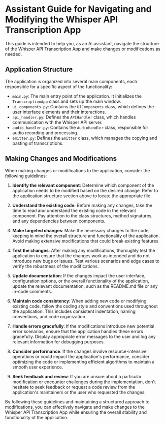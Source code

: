 # Assistant Guide for Navigating and Modifying the Whisper API Transcription App

This guide is intended to help you, as an AI assistant, navigate the structure of the Whisper API Transcription App and make changes or modifications as needed.

## Application Structure

The application is organized into several main components, each responsible for a specific aspect of the functionality:

- `main.py`: The main entry point of the application. It initializes the `TranscriptionApp` class and sets up the main window.
- `ui_components.py`: Contains the `UIComponents` class, which defines the user interface elements and their interactions.
- `api_handler.py`: Defines the `APIHandler` class, which handles communication with the Whisper API server.
- `audio_handler.py`: Contains the `AudioHandler` class, responsible for audio recording and processing.
- `emitter.py`: Defines the `Emitter` class, which manages the copying and pasting of transcriptions.

## Making Changes and Modifications

When making changes or modifications to the application, consider the following guidelines:

1. **Identify the relevant component**: Determine which component of the application needs to be modified based on the desired change. Refer to the application structure section above to locate the appropriate file.

2. **Understand the existing code**: Before making any changes, take the time to read and understand the existing code in the relevant component. Pay attention to the class structures, method signatures, and any dependencies between components.

3. **Make targeted changes**: Make the necessary changes to the code, keeping in mind the overall structure and functionality of the application. Avoid making extensive modifications that could break existing features.

4. **Test the changes**: After making any modifications, thoroughly test the application to ensure that the changes work as intended and do not introduce new bugs or issues. Test various scenarios and edge cases to verify the robustness of the modifications.

5. **Update documentation**: If the changes impact the user interface, configuration options, or the overall functionality of the application, update the relevant documentation, such as the README.md file or any in-code comments.

6. **Maintain code consistency**: When adding new code or modifying existing code, follow the coding style and conventions used throughout the application. This includes consistent indentation, naming conventions, and code organization.

7. **Handle errors gracefully**: If the modifications introduce new potential error scenarios, ensure that the application handles these errors gracefully. Display appropriate error messages to the user and log any relevant information for debugging purposes.

8. **Consider performance**: If the changes involve resource-intensive operations or could impact the application's performance, consider optimizing the code or implementing efficient algorithms to maintain a smooth user experience.

9. **Seek feedback and review**: If you are unsure about a particular modification or encounter challenges during the implementation, don't hesitate to seek feedback or request a code review from the application's maintainers or the user who requested the changes.

By following these guidelines and maintaining a structured approach to modifications, you can effectively navigate and make changes to the Whisper API Transcription App while ensuring the overall stability and functionality of the application.
